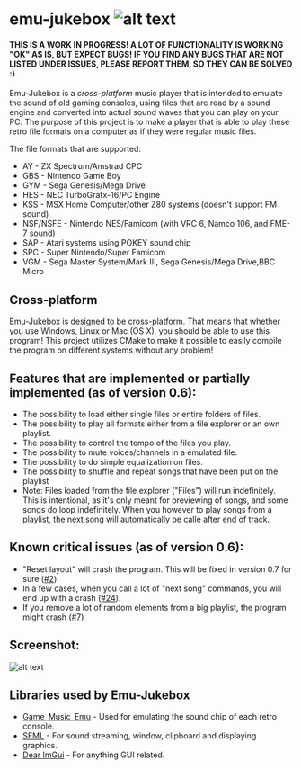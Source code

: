 # emu-jukebox ![alt text](https://github.com/SSBMTonberry/emu-jukebox/blob/master/logo/logo_64x64.png?raw=true "Emu Jukebox logo") 

#### THIS IS A WORK IN PROGRESS! A LOT OF FUNCTIONALITY IS WORKING "OK" AS IS, BUT EXPECT BUGS! IF YOU FIND ANY BUGS THAT ARE NOT LISTED UNDER ISSUES, PLEASE REPORT THEM, SO THEY CAN BE SOLVED :)

Emu-Jukebox is a *cross-platform* music player that is intended to emulate the sound of old gaming consoles, using files that are read by a sound engine and converted into actual sound waves that you can play on your PC. The purpose of this project is to make a player that is able to play these retro file formats on a computer as if they were regular music files. 

The file formats that are supported:
- AY        - ZX Spectrum/Amstrad CPC
- GBS       - Nintendo Game Boy
- GYM       - Sega Genesis/Mega Drive
- HES       - NEC TurboGrafx-16/PC Engine
- KSS       - MSX Home Computer/other Z80 systems (doesn't support FM sound)
- NSF/NSFE  - Nintendo NES/Famicom (with VRC 6, Namco 106, and FME-7 sound)
- SAP       - Atari systems using POKEY sound chip
- SPC       - Super Nintendo/Super Famicom
- VGM       - Sega Master System/Mark III, Sega Genesis/Mega Drive,BBC Micro

## Cross-platform
Emu-Jukebox is designed to be cross-platform. That means that whether you use Windows, Linux or Mac (OS X), you should be able to use this program! This project utilizes CMake to make it possible to easily compile the program on different systems without any problem!

## Features that are implemented or partially implemented (as of version 0.6):
- The possibility to load either single files or entire folders of files.
- The possibility to play all formats either from a file explorer or an own playlist.
- The possibility to control the tempo of the files you play.
- The possibility to mute voices/channels in a emulated file.
- The possibility to do simple equalization on files.
- The possibility to shuffle and repeat songs that have been put on the playlist
- Note: Files loaded from the file explorer ("Files") will run indefinitely. This is intentional, as it's only meant for previewing of songs, and some songs do loop indefinitely. When you however to play songs from a playlist, the next song will automatically be calle after end of track. 

## Known critical issues (as of version 0.6):
- "Reset layout" will crash the program. This will be fixed in version 0.7 for sure ([#2](https://github.com/SSBMTonberry/emu-jukebox/issues/2)).
- In a few cases, when you call a lot of "next song" commands, you will end up with a crash ([#24](https://github.com/SSBMTonberry/emu-jukebox/issues/24)).
- If you remove a lot of random elements from a big playlist, the program might crash ([#7](https://github.com/SSBMTonberry/emu-jukebox/issues/7))

## Screenshot:
![alt text](https://raw.githubusercontent.com/SSBMTonberry/emu-jukebox/master/logo/emu-jukebox_screen.png?token=AY_g1U1rkkxq0Ol-rTrvSQXLo_rKv8Jzks5cjBMZwA%3D%3D "Emu Jukebox Screenshot") 

## Libraries used by Emu-Jukebox
- [Game_Music_Emu](http://blargg.8bitalley.com/libs/audio.html#Game_Music_Emu) - Used for emulating the sound chip of each retro console.
- [SFML](https://github.com/SFML/SFML) - For sound streaming, window, clipboard and displaying graphics.
- [Dear ImGui](https://github.com/ocornut/imgui) - For anything GUI related.
